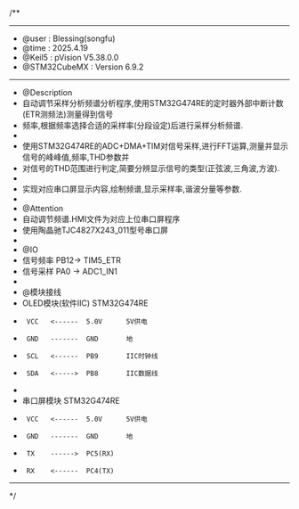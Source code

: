/**
  ******************************************************************************
  * @user           : Blessing(songfu)
  * @time           : 2025.4.19
  * @Keil5          : pVision V5.38.0.0
  * @STM32CubeMX    : Version 6.9.2
  ******************************************************************************
  * @Description
  * 自动调节采样分析频谱分析程序,使用STM32G474RE的定时器外部中断计数(ETR测频法)测量得到信号
  * 频率,根据频率选择合适的采样率(分段设定)后进行采样分析频谱.
  *
  * 使用STM32G474RE的ADC+DMA+TIM对信号采样,进行FFT运算,测量并显示信号的峰峰值,频率,THD参数并
  * 对信号的THD范围进行判定,简要分辨显示信号的类型(正弦波,三角波,方波).
  *
  * 实现对应串口屏显示内容,绘制频谱,显示采样率,谐波分量等参数.
  *
  * @Attention
  * 自动调节频谱.HMI文件为对应上位串口屏程序
  * 使用陶晶驰TJC4827X243_011型号串口屏
  *
  * @IO
  * 信号频率            PB12-> TIM5_ETR
  * 信号采样            PA0 -> ADC1_IN1
  *
  * @模块接线
  * OLED模块(软件IIC)  STM32G474RE
  *      VCC   <------  5.0V      5V供电
  *      GND   -------  GND       地
  *      SCL   <------  PB9       IIC时钟线
  *      SDA   <----->  PB8       IIC数据线
  *
  * 串口屏模块         STM32G474RE
  *      VCC   <------  5.0V      5V供电
  *      GND   -------  GND       地
  *      TX    ------>  PC5(RX)
  *      RX    <------  PC4(TX)
  ******************************************************************************
  */
